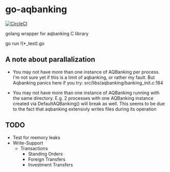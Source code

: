 go-aqbanking
============

[![CircleCI](https://circleci.com/gh/umsatz/go-aqbanking/tree/master.svg?style=shield)](https://circleci.com/gh/umsatz/go-aqbanking/tree/master)

golang wrapper for aqbanking C library

go run !(*_test).go

## A note about parallalization

- You may not have more than one instance of AQBanking per process.
  I'm not sure yet if this is a limit of aqbanking, or rather my fault.
  But Aqbanking panics here if you try: src/libs/aqbanking/banking_init.c:184

- You may not have more than one instance of AQBanking running with the same directory.
  E.g. 2 processes with one AQBanking instance created via DefaultAQBanking()
  will break as well.
  This seems to be due to the fact that aqbanking extensivly writes files during its operation

## TODO

- Test for memory leaks
- Write-Support
  - Transactions
    - Standing Orders
    - Foreign Transfers
    - Investment Transfers